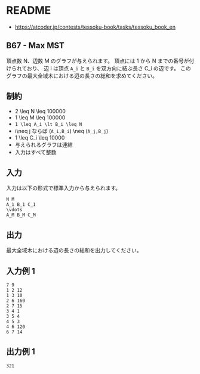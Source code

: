 # README
- <https://atcoder.jp/contests/tessoku-book/tasks/tessoku_book_en>
## B67 - Max MST
頂点数 N、辺数 M のグラフが与えられます。
頂点には 1 から N までの番号が付けられており、
辺 i は頂点 `A_i` と `B_i` を双方向に結ぶ長さ C_i の辺です。
このグラフの最大全域木における辺の長さの総和を求めてください。
## 制約
* 2 \leq N \leq 100000
* 1 \leq M \leq 100000
* `1 \leq A_i \lt B_i \leq N`
* i\neq j ならば (`A_i,B_i`) \neq (`A_j,B_j`)
* 1 \leq C_i \leq 10000
* 与えられるグラフは連結
* 入力はすべて整数
## 入力
入力は以下の形式で標準入力から与えられます。

```
N M
A_1 B_1 C_1
\vdots
A_M B_M C_M
```
## 出力
最大全域木における辺の長さの総和を出力してください。
## 入力例 1
```
7 9
1 2 12
1 3 10
2 6 160
2 7 15
3 4 1
3 5 4
4 5 3
4 6 120
6 7 14
```
## 出力例 1
```
321
```
